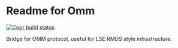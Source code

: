 # Readme for Omm

[![Copr build status](https://copr.fedorainfracloud.org/coprs/injinj/rel/package/omm/status_image/last_build.png)](https://copr.fedorainfracloud.org/coprs/injinj/rel/package/omm/)

Bridge for OMM protocol, useful for LSE RMDS style infrastructure.
